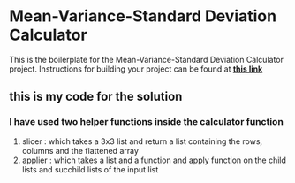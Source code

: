 # Mean-Variance-Standard Deviation Calculator

This is the boilerplate for the Mean-Variance-Standard Deviation Calculator project. Instructions for building your project can be found at [**this link**](https://www.freecodecamp.org/learn/data-analysis-with-python/data-analysis-with-python-projects/mean-variance-standard-deviation-calculator)

## this is my code for the solution 
### I have used two helper functions inside the calculator function 
1. slicer : which takes a 3x3 list and return a list containing the rows, columns and the flattened array
2. applier : which takes a list and a function and apply function on the child lists and succhild lists of the input list
